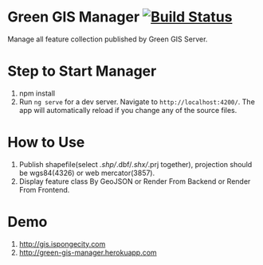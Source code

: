 # Green GIS Manager [![Build Status](https://travis-ci.org/shengzheng1981/green-gis-manager.svg?branch=master)](https://travis-ci.org/shengzheng1981/green-gis-manager)
Manage all feature collection published by Green GIS Server.

# Step to Start Manager
1. npm install
2. Run `ng serve` for a dev server. Navigate to `http://localhost:4200/`. The app will automatically reload if you change any of the source files.

# How to Use

1. Publish shapefile(select *.shp/*.dbf/*.shx/*.prj together), projection should be wgs84(4326) or web mercator(3857).
2. Display feature class By GeoJSON or Render From Backend or Render From Frontend.

# Demo
1. http://gis.ispongecity.com
2. http://green-gis-manager.herokuapp.com
